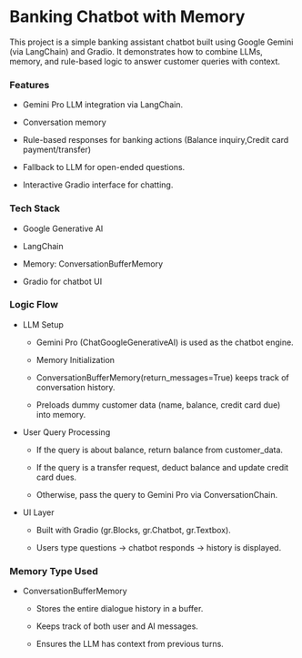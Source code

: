 # Banking Chatbot with Memory

This project is a simple banking assistant chatbot built using Google Gemini (via LangChain) and Gradio.
It demonstrates how to combine LLMs, memory, and rule-based logic to answer customer queries with context.

### Features

- Gemini Pro LLM integration via LangChain.

- Conversation memory 

- Rule-based responses for banking actions (Balance inquiry,Credit card payment/transfer)

- Fallback to LLM for open-ended questions.

- Interactive Gradio interface for chatting.


### Tech Stack

- Google Generative AI 

- LangChain 

- Memory: ConversationBufferMemory 

- Gradio for chatbot UI

### Logic Flow

- LLM Setup

  - Gemini Pro (ChatGoogleGenerativeAI) is used as the chatbot engine.

  - Memory Initialization

  - ConversationBufferMemory(return_messages=True) keeps track of conversation history.

  - Preloads dummy customer data (name, balance, credit card due) into memory.

- User Query Processing

  - If the query is about balance, return balance from customer_data.

  - If the query is a transfer request, deduct balance and update credit card dues.

  - Otherwise, pass the query to Gemini Pro via ConversationChain.

- UI Layer

  - Built with Gradio (gr.Blocks, gr.Chatbot, gr.Textbox).

  - Users type questions → chatbot responds → history is displayed.

### Memory Type Used

- ConversationBufferMemory

  - Stores the entire dialogue history in a buffer.

  - Keeps track of both user and AI messages.

  - Ensures the LLM has context from previous turns.

